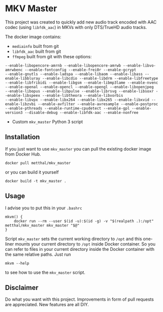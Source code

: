 # MKV Master

This project was created to quickly add new audio track encoded with AAC codec (using `libfdk_aac`) in MKVs with only DTS/TrueHD audio tracks.

The docker image contains:

* `mediainfo` built from git
* `libfdk_aac` built from git
* `ffmpeg` built from git with these options:
```
--enable-libopencore-amrnb --enable-libopencore-amrwb --enable-libvo-amrwbenc --enable-fontconfig --enable-frei0r --enable-gcrypt
--enable-gnutls --enable-ladspa --enable-libaom --enable-libass --enable-libbluray --enable-libcdio --enable-libdrm --enable-libfreetype
--enable-libfribidi --enable-libgsm --enable-libmp3lame --enable-nvenc --enable-openal --enable-opencl --enable-opengl --enable-libopenjpeg
--enable-libopus --enable-libpulse --enable-librsvg --enable-libsoxr --enable-libspeex --enable-libtheora --enable-libvorbis
--enable-libvpx --enable-libx264 --enable-libx265 --enable-libxvid --enable-libzvbi --enable-avfilter --enable-avresample --enable-postproc
--enable-pthreads --enable-runtime-cpudetect --enable-gpl --enable-version3 --disable-debug --enable-libfdk-aac --enable-nonfree
```
* Custom `mkv_master` Python 3 script

## Installation

If you just want to use `mkv_master` you can pull the existing docker image from Docker Hub.

```
docker pull metthal/mkv_master
```

or you can build it yourself

```
docker build -t mkv_master .
```

## Usage

I advise you to put this in your `.bashrc`

```
mkvm() {
	docker run --rm --user $(id -u):$(id -g) -v "$(realpath .):/opt" metthal/mkv_master mkv_master "$@"
}
```

Script `mkv_master` sets the current working directory to `/opt` and this one-liner mounts your current directory to `/opt` inside Docker container. So you can refer to files in your current directory inside the Docker container with the same relative paths. Just run

```
mkvm --help
```

to see how to use the `mkv_master` script.

## Disclaimer

Do what you want with this project. Improvements in form of pull requests are appreciated. New features are all DIY.
